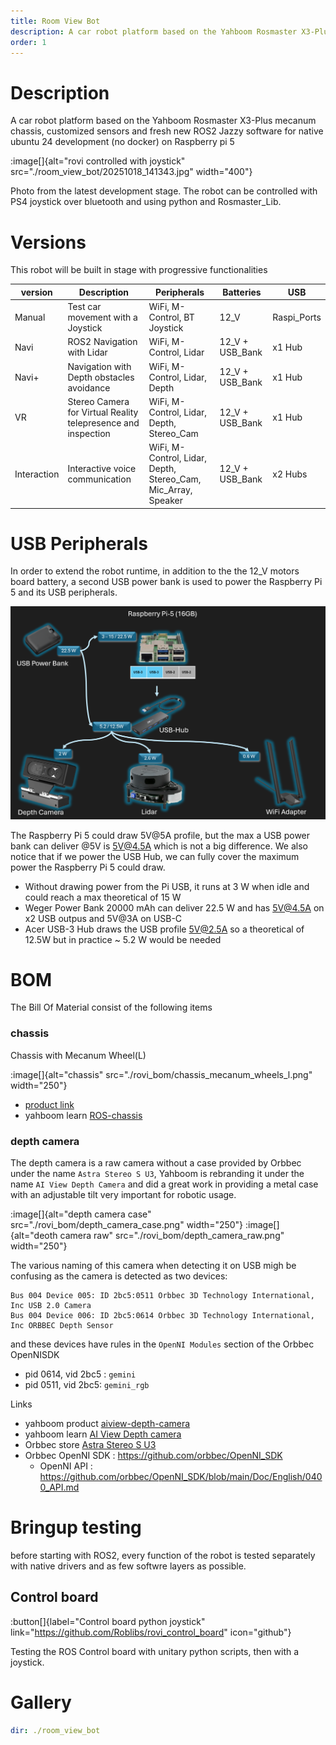 ```yaml
---
title: Room View Bot
description: A car robot platform based on the Yahboom Rosmaster X3-Plus mecanum chassis, customized sensors and fresh new ROS2 Jazzy software for native ubuntu 24 development (no docker) on Raspberry pi 5
order: 1
---
```


# Description
A car robot platform based on the Yahboom Rosmaster X3-Plus mecanum chassis, customized sensors and fresh new ROS2 Jazzy software for native ubuntu 24 development (no docker) on Raspberry pi 5

:image[]{alt="rovi controlled with joystick" src="./room_view_bot/20251018_141343.jpg" width="400"}

Photo from the latest development stage. The robot can be controlled with PS4 joystick over bluetooth and using python and Rosmaster_Lib.

# Versions

This robot will be built in stage with progressive functionalities

| version | Description | Peripherals | Batteries | USB |
| ---     |     ---  | --- | --- | --- |
|Manual | Test car movement with a Joystick| WiFi, M-Control, BT Joystick | 12_V | Raspi_Ports |
|Navi | ROS2 Navigation with Lidar | WiFi, M-Control, Lidar | 12_V + USB_Bank | x1 Hub |
|Navi+ | Navigation with Depth obstacles avoidance | WiFi, M-Control, Lidar, Depth | 12_V + USB_Bank | x1 Hub |
| VR | Stereo Camera for Virtual Reality telepresence and inspection | WiFi, M-Control, Lidar, Depth, Stereo_Cam | 12_V + USB_Bank | x1 Hub |
| Interaction | Interactive voice communication | WiFi, M-Control, Lidar, Depth, Stereo_Cam, Mic_Array, Speaker | 12_V + USB_Bank | x2 Hubs |

# USB Peripherals
In order to extend the robot runtime, in addition to the the 12_V motors board battery, a second USB power bank is used to power the Raspberry Pi 5 and its USB peripherals.

![USB-Power](./USB-Power.png)

The Raspberry Pi 5 could draw 5V@5A profile, but the max a USB power bank can deliver @5V is 5V@4.5A which is not a big difference. We also notice that if we power the USB Hub, we can fully cover the maximum power the Raspberry Pi 5 could draw.

* Without drawing power from the Pi USB, it runs at 3 W when idle and could reach a max theoretical of 15 W
* Weger Power Bank 20000 mAh can deliver 22.5 W and has 5V@4.5A on x2 USB outpus and 5V@3A on USB-C
* Acer USB-3 Hub draws the USB profile 5V@2.5A so a theoretical of 12.5W but in practice ~ 5.2 W would be needed


# BOM
The Bill Of Material consist of the following items

### chassis
Chassis with Mecanum Wheel(L)

:image[]{alt="chassis" src="./rovi_bom/chassis_mecanum_wheels_l.png" width="250"}

* [product link](https://www.amazon.de/-/en/dp/B0BZS2VNPL)
* yahboom learn [ROS-chassis](https://www.yahboom.net/study/ROS-chassis)

### depth camera

The depth camera is a raw camera without a case provided by Orbbec under the name `Astra Stereo S U3`, Yahboom is rebranding it under the name `AI View Depth Camera` and did a great work in providing a metal case with an adjustable tilt very important for robotic usage.

:image[]{alt="depth camera case" src="./rovi_bom/depth_camera_case.png" width="250"}
:image[]{alt="deoth camera raw" src="./rovi_bom/depth_camera_raw.png" width="250"}

The various naming of this camera when detecting it on USB migh be confusing as the camera is detected as two devices:

```shell
Bus 004 Device 005: ID 2bc5:0511 Orbbec 3D Technology International, Inc USB 2.0 Camera
Bus 004 Device 006: ID 2bc5:0614 Orbbec 3D Technology International, Inc ORBBEC Depth Sensor
```
and these devices have rules in the `OpenNI Modules` section of the Orbbec OpenNISDK
- pid 0614, vid 2bc5 : `gemini`
- pid 0511, vid 2bc5: `gemini_rgb`

Links
* yahboom product [aiview-depth-camera](https://category.yahboom.net/collections/ros-depth-camera/products/aiview-depth-camera?variant=49836112937276)
* yahboom learn [AI View Depth camera](https://www.yahboom.net/study/AIVIEW_Camera)
* Orbbec store [Astra Stereo S U3](https://store.orbbec.com/products/astra-stereo-s-u3)
* Orbbec OpenNI SDK : https://github.com/orbbec/OpenNI_SDK
    * OpenNI API : https://github.com/orbbec/OpenNI_SDK/blob/main/Doc/English/0400_API.md

# Bringup testing
before starting with ROS2, every function of the robot is tested separately with native drivers and as few softwre layers as possible.

## Control board

:button[]{label="Control board python joystick" link="https://github.com/Roblibs/rovi_control_board" icon="github"}

Testing the ROS Control board with unitary python scripts, then with a joystick.

# Gallery
```yaml gallery
dir: ./room_view_bot
```
